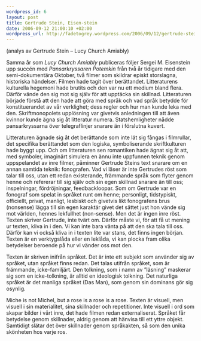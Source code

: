 ```yaml
--- 
wordpress_id: 6 
layout: post
title: Gertrude Stein, Eisen-stein 
date: 2006-09-12 21:00:10 +02:00 
wordpress_url: http://fadetogrey.wordpress.com/2006/09/12/gertrude-stein-eisen-stein/ 
---
```


(analys av Gertrude Stein – Lucy Church Amiably)

Samma år som *Lucy Church Amiably* publiceras följer Sergei M. Eisenstein upp succén med *Pansarkryssaren Potemkin* från två år tidigare med den semi-dokumentära Oktober, två filmer som skildrar episkt storslagna, historiska händelser. Filmen hade tagit över berättandet. Litteraturens kulturella hegemoni hade brutits och den var nu ett medium bland flera. Därför vände den sig mot sig själv för att upptäcka sin skillnad. Litteraturen började förstå att den hade att göra med språk och vad språk betydde för konstituerandet av vår verklighet; dess regler och hur man kunde leka med den. Skriftmonopolets upplösning var givetvis anledningen till att även kvinnor kunde ägna sig åt litteratur numera. Statshemligheter nådde pansarkryssarna över telegraflinjer snarare än i förslutna kuvert.

Litteraturen ägnade sig åt det berättande som inte lät sig fångas i filmrullar, det specifika berättandet som den logiska, symboliserande skriftkulturen hade byggt upp. Och om litteraturen sen romantiken hade ägnat sig åt att, med symboler, imaginärt simulera en ännu inte uppfunnen teknik genom uppspelandet av inre filmer, påminner Gertrude Steins text snarare om en annan samtida teknik: fonografen. Vad vi läser är inte Gertrudes röst som talar till oss, utan ett redan existerande, främmande språk som flyter genom henne och refererar till sig själv och sin egen skillnad snarare än till oss; inspelningar, fördröjningar, feedbackloopar. Som om Gertrude var en fonograf som spelat in språket runt om henne; personligt, tidstypiskt, officiellt, privat, manligt, lesbiskt och givetvis likt fonografens brus (nonsense) lägga till sin egen karaktär givet det sättet just hon vände sig mot världen, hennes lekfullhet (non-sense). Men det är ingen inre röst. Texten skriver Gertrude, inte tvärt om. Därför måste vi, för att få ut mening ur texten, kliva in i den. Vi kan inte bara vänta på att den ska tala till oss. Därför kan vi också kliva in i texten lite var stans, det finns ingen början. Texten är en verktygslåda eller en leklåda, vi kan plocka fram olika betydelser beroende på hur vi vänder oss mot den.

Texten är skriven inifrån språket. Det är inte ett subjekt som använder sig av språket, utan språket finns redan. Det talas utifrån språket, som är främmande, icke-familjärt. Den tolkning, som i namn av ”läsning” maskerar sig som en icke-tolkning, är alltid en ideologisk tolkning. Det naturliga språket är det manliga språket (Das Man), som genom sin dominans gör sig osynlig.

Miche is not Michel, but a rose is a rose is a rose. Texten är visuell, men visuell i sin materialitet, sina skillnader och repetitioner. Inte visuell i ord som skapar bilder i vårt inre, det hade filmen redan externaliserat. Språket får betydelse genom skillnader, aldrig genom att hänvisa till ett yttre objekt. Samtidigt slätar det över skillnader genom språkakten, så som den unika skönheten hos varje ros. 